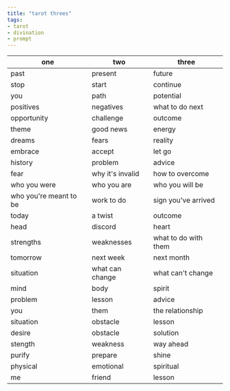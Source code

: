 ```yaml
---
title: "tarot threes"
tags:
- tarot
- divination
- prompt
---
```


one|two|three
-|-|-
past|present|future
stop|start|continue
you|path|potential
positives|negatives|what to do next
opportunity|challenge|outcome
theme|good news|energy
dreams|fears|reality
embrace|accept|let go
history|problem|advice
fear|why it's invalid|how to overcome
who you were|who you are|who you will be
who you're meant to be|work to do|sign you've arrived
today|a twist|outcome
head|discord|heart
strengths|weaknesses|what to do with them
tomorrow|next week|next month
situation|what can change|what can't change
mind|body|spirit
problem|lesson|advice
you|them|the relationship
situation|obstacle|lesson
desire|obstacle|solution
stength|weakness|way ahead
purify|prepare|shine
physical|emotional|spiritual
me|friend|lesson
